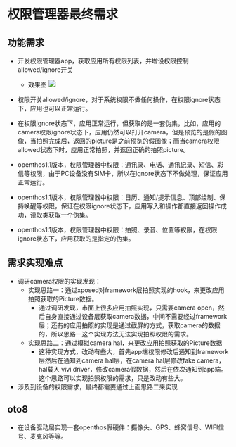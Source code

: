 # 权限管理器最终需求

## 功能需求
  - 开发权限管理器app，获取应用所有权限列表，并增设权限控制allowed/ignore开关
    - 效果图
    ![](https://github.com/openthos/multiwin-analysis/blob/master/pictures/oto_privacy.png)
    
  - 权限开关allowed/ignore，对于系统权限不做任何操作，在权限ignore状态下，应用也可以正常运行。
  - 在权限ignore状态下，应用正常运行，但获取的是一套伪集，比如，应用的camera权限ignore状态下，应用仍然可以打开camera，但是预览的是假的图像，当拍照完成后，返回的picture是之前预览的假图像；而当camera权限allowed状态下时，应用正常拍照，并返回正确的拍照picture。
  - openthos1.1版本，权限管理器中权限：通讯录、电话、通讯记录、短信、彩信等权限，由于PC设备没有SIM卡，所以在ignore状态下不做处理，保证应用正常运行。
  - openthos1.1版本，权限管理器中权限：日历、通知/提示信息、顶部绘制、保持唤醒等权限，保证在权限ignore状态下，应用写入和操作都直接返回操作成功，读取类获取一个伪集。
  - openthos1.1版本，权限管理器中权限：拍照、录音、位置等权限，在权限ignore状态下，应用获取的是指定的伪集。
  
## 需求实现难点
  - 调研camera权限的实现发现：
    - 实现思路一：通过xposed对framework层拍照实现的hook，来更改应用拍照获取的Picture数据。
      - 通过调研发现，市面上很多应用拍照实现，只需要camera open，然后自身直接通过设备层获取camera数据，中间不需要经过framework层；还有的应用拍照的实现是通过截屏的方式，获取camera的数据的，所以思路一这个实现方法无法实现拍照权限的需求。
    - 实现思路二：通过模拟camera hal，来更改应用拍照获取的Picture数据
      - 这种实现方式，改动有些大，首先app端权限修改后通知到framework层然后在通知到camera hal层，在camera hal层修改fake camera，hal载入 vivi driver，修改camera假数据，然后在依次通知到app端。这个思路可以实现拍照权限的需求，只是改动有些大。
  - 涉及到设备的权限需求，最终都需要通过上面思路二来实现
  
## oto8
  - 在设备驱动层实现一套openthos假硬件：摄像头、GPS、蜂窝信号、WIFI信号、麦克风等等。
